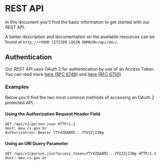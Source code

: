REST API
========

In this document you'll find the basic information to get started with our REST API.

A better description and documentation on the available resources can be found at `http://<YOUR CITIZEN LOGIN DOMAIN>/api/doc/`.

Authentication
--------------

Our REST API uses OAuth 2 for authentication by use of an Access Token. You can read more [here (RFC 6749)](http://tools.ietf.org/html/rfc6749) and [here (RFC 6750)](http://tools.ietf.org/html/rfc6750).

### Examples

Below you'll find the two most common methods of accessing an OAuth 2 protected API.

#### Using the Authorization Request Header Field

```
GET /api/v1/person.json HTTP/1.1
Host: meu.rs.gov.br
Authorization: Bearer YTY4ZDA0M2...YTU3ZjI3Ng
```

#### Using an URI Query Parameter

```
GET /api/v1/person.json?access_token=YTY4ZDA0M2...YTU3ZjI3Ng HTTP/1.1
Host: meu.rs.gov.br
```
